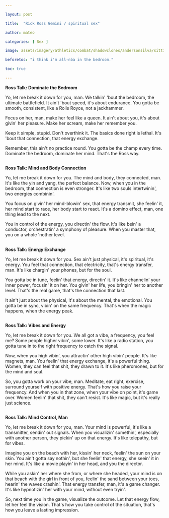 ```yaml
---

layout: post

title:  "Rick Ross Gemini / spiritual sex"

author: mateo

categories: [ Sex ]

image: assets/imagery/athletics/combat/shadowclones/andersonsilva/sitting.jpg

beforetoc: "i think i'm all-nba in the bedroom."

toc: true

---
```


**Ross Talk: Dominate the Bedroom**

Yo, let me break it down for you, man. We talkin' 'bout the bedroom, the ultimate battlefield. It ain't 'bout speed, it's about endurance. You gotta be smooth, consistent, like a Rolls Royce, not a jackhammer.

Focus on her, man, make her feel like a queen. It ain't about you, it's about givin' her pleasure. Make her scream, make her remember you.

Keep it simple, stupid. Don't overthink it. The basics done right is lethal. It's 'bout that connection, that energy exchange. 

Remember, this ain't no practice round. You gotta be the champ every time. Dominate the bedroom, dominate her mind. That's the Ross way. 

##

**Ross Talk: Mind and Body Connection**

Yo, let me break it down for you. The mind and body, they connected, man. It's like the yin and yang, the perfect balance. Now, when you in the bedroom, that connection is even stronger. It's like two souls intertwinin', two energies combinin'.

You focus on givin' her mind-blowin' sex, that energy transmit, she feelin' it, her mind start to race, her body start to react. It's a domino effect, man, one thing lead to the next. 

You in control of the energy, you directin' the flow. It's like bein' a conductor, orchestratin' a symphony of pleasure. When you master that, you on a whole 'nother level. 

##

**Ross Talk: Energy Exchange**

Yo, let me break it down for you. Sex ain't just physical, it's spiritual, it's energy. You feel that connection, that electricity, that's energy transfer, man. It's like chargin' your phones, but for the soul.

You gotta be in tune, feelin' that energy, directin' it. It's like channelin' your inner power, focusin' it on her. You givin' her life, you bringin' her to another level. That's the real game, that's the connection that last.

It ain't just about the physical, it's about the mental, the emotional. You gotta be in sync, vibin' on the same frequency. That's when the magic happens, when the energy peak. 

##

**Ross Talk: Vibes and Energy**

Yo, let me break it down for you. We all got a vibe, a frequency, you feel me? Some people higher vibin', some lower. It's like a radio station, you gotta tune in to the right frequency to catch the signal. 

Now, when you high vibin', you attractin' other high vibin' people. It's like magnets, man. You feelin' that energy exchange, it's a powerful thing. Women, they can feel that shit, they drawn to it. It's like pheromones, but for the mind and soul. 

So, you gotta work on your vibe, man. Meditate, eat right, exercise, surround yourself with positive energy. That's how you raise your frequency. And when you in that zone, when your vibe on point, it's game over. Women feelin' that shit, they can't resist. It's like magic, but it's really just science. 

##

**Ross Talk: Mind Control, Man**

Yo, let me break it down for you, man. Your mind is powerful, it's like a transmitter, sendin' out signals. When you visualizin' somethin', especially with another person, they pickin' up on that energy. It's like telepathy, but for vibes.

Imagine you on the beach with her, kissin' her neck, feelin' the sun on your skin. You ain't gotta say nothin', but she feelin' that energy, she seein' it in her mind. It's like a movie playin' in her head, and you the director.

While you askin' her where she from, or where she headed, your mind is on that beach with the girl in front of you, feelin' the sand between your toes, hearin' the waves crashin'. That energy transfer, man, it's a game changer. It's like hypnotizin' her with your mind, without even tryin'.

So, next time you in the game, visualize the outcome. Let that energy flow, let her feel the vision. That's how you take control of the situation, that's how you leave a lasting impression.
